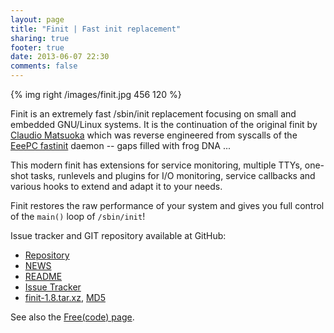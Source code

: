 ```yaml
---
layout: page
title: "Finit | Fast init replacement"
sharing: true
footer: true
date: 2013-06-07 22:30
comments: false
---
```


{% img right /images/finit.jpg 456 120 %}

Finit is an extremely fast /sbin/init replacement focusing on small
and embedded GNU/Linux systems.  It is the continuation of the
original finit by [Claudio Matsuoka](http://helllabs.org/finit/) which
was reverse engineered from syscalls of the
[EeePC fastinit](http://wiki.eeeuser.com/boot_process:the_boot_process)
daemon -- gaps filled with frog DNA ...

This modern finit has extensions for service monitoring, multiple TTYs,
one-shot tasks, runlevels and plugins for I/O monitoring, service
callbacks and various hooks to extend and adapt it to your needs.

Finit restores the raw performance of your system and gives you full
control of the ``main()`` loop of ``/sbin/init``!

Issue tracker and GIT repository available at GitHub:

* [Repository](http://github.com/troglobit/finit)
* [NEWS](https://github.com/troglobit/finit/blob/master/NEWS.rst) 
* [README](https://github.com/troglobit/finit/blob/master/README.rst) 
* [Issue Tracker](http://github.com/troglobit/finit/issues)
* [finit-1.8.tar.xz](ftp://troglobit.com/finit/finit-1.8.tar.xz),
  [MD5](ftp://troglobit.com/finit/finit-1.8.tar.xz.md5)

See also the [Free(code) page](http://freecode.com/projects/finit).


